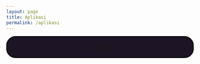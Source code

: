 ```yaml
---
layout: page
title: Aplikasi
permalink: /aplikasi
---
```


<style>
#styleaplikasi {
  border: 2px solid #000;
  border-radius: 25px;
  padding: 5px 25px;
  background:#1D1425;
  text-align:center;
}
</style>

<div id="styleaplikasi">
  <a href="/"><p>Convert PDF</p></a>
</div>
